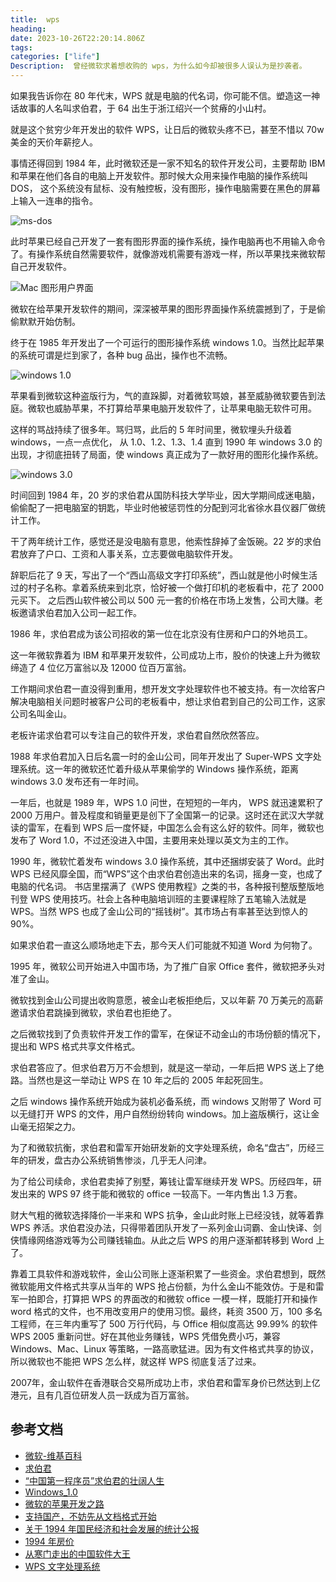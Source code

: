 ```yaml
---
title:  wps
heading:  
date: 2023-10-26T22:20:14.806Z
tags: 
categories: ["life"]
Description:  曾经微软求着想收购的 wps，为什么如今却被很多人误认为是抄袭者。
---
```


如果我告诉你在 80 年代末，WPS 就是电脑的代名词，你可能不信。塑造这一神话故事的人名叫求伯君，于 64 出生于浙江绍兴一个贫瘠的小山村。

就是这个贫穷少年开发出的软件 WPS，让日后的微软头疼不已，甚至不惜以 70w 美金的天价年薪挖人。

事情还得回到 1984 年，此时微软还是一家不知名的软件开发公司，主要帮助 IBM 和苹果在他们各自的电脑上开发软件。那时候大众用来操作电脑的操作系统叫 DOS，
这个系统没有鼠标、没有触控板，没有图形，操作电脑需要在黑色的屏幕上输入一连串的指令。

![ms-dos](https://xqimg.imedao.com/1882909280dab193fe8abf70.png!800.jpg)

此时苹果已经自己开发了一套有图形界面的操作系统，操作电脑再也不用输入命令了。有操作系统自然需要软件，就像游戏机需要有游戏一样，所以苹果找来微软帮自己开发软件。

![Mac 图形用户界面](https://imgslim.geekpark.net/uploads/image/file/3b/3a/3b3a9c217074059c9ab15bdb8f602fc6.jpg)

微软在给苹果开发软件的期间，深深被苹果的图形界面操作系统震撼到了，于是偷偷默默开始仿制。

终于在 1985 年开发出了一个可运行的图形操作系统 windows 1.0。当然比起苹果的系统可谓是烂到家了，各种 bug 品出，操作也不流畅。

![windows 1.0](http://5b0988e595225.cdn.sohucs.com/images/20200505/3cc623ab301f42b2957463fe8d35e657.JPG)

苹果看到微软这种盗版行为，气的直跺脚，对着微软骂娘，甚至威胁微软要告到法庭。微软也威胁苹果，不打算给苹果电脑开发软件了，让苹果电脑无软件可用。

这样的骂战持续了很多年。骂归骂，此后的 5 年时间里，微软埋头升级着 windows，一点一点优化，
从 1.0、1.2、1.3、1.4 直到 1990 年 windows 3.0 的出现，才彻底扭转了局面，使 windows 真正成为了一款好用的图形化操作系统。

![windows 3.0](https://img-blog.csdnimg.cn/img_convert/9687ce8522061de9e1a603979fe8b95e.png)


时间回到 1984 年，20 岁的求伯君从国防科技大学毕业，因大学期间成迷电脑，偷偷配了一把电脑室的钥匙，毕业时他被惩罚性的分配到河北省徐水县仪器厂做统计工作。

干了两年统计工作，感觉还是没电脑有意思，他索性辞掉了金饭碗。22 岁的求伯君放弃了户口、工资和人事关系，立志要做电脑软件开发。

辞职后花了 9 天，写出了一个“西山高级文字打印系统”，西山就是他小时候生活过的村子名称。拿着系统来到北京，恰好被一个做打印机的老板看中，花了 2000 元买下。
之后西山软件被公司以 500 元一套的价格在市场上发售，公司大赚。老板邀请求伯君加入公司一起工作。

1986 年，求伯君成为该公司招收的第一位在北京没有住房和户口的外地员工。

这一年微软靠着为 IBM 和苹果开发软件，公司成功上市，股价的快速上升为微软缔造了 4 位亿万富翁以及 12000 位百万富翁。

工作期间求伯君一直没得到重用，想开发文字处理软件也不被支持。有一次给客户解决电脑相关问题时被客户公司的老板看中，想让求伯君到自己的公司工作，这家公司名叫金山。

老板许诺求伯君可以专注自己的软件开发，求伯君自然欣然答应。

1988 年求伯君加入日后名震一时的金山公司，同年开发出了 Super-WPS 文字处理系统。这一年的微软还忙着升级从苹果偷学的 Windows 操作系统，距离 windows 3.0 发布还有一年时间。

一年后，也就是 1989 年，WPS 1.0 问世，在短短的一年内， WPS 就迅速累积了 2000 万用户。普及程度和销量更是创下了全国第一的记录。这时还在武汉大学就读的雷军，在看到 WPS 后一度怀疑，中国怎么会有这么好的软件。同年，微软也发布了 Word 1.0，不过还没进入中国，主要用来处理以英文为主的工作。

1990 年，微软忙着发布 windows 3.0 操作系统，其中还捆绑安装了 Word。此时 WPS 已经风靡全国，而“WPS”这个由求伯君创造出来的名词，摇身一变，也成了电脑的代名词。
书店里摆满了《WPS 使用教程》之类的书，各种报刊整版整版地刊登 WPS 使用技巧。社会上各种电脑培训班的主要课程除了五笔输入法就是 WPS。当然 WPS 也成了金山公司的“摇钱树”。其市场占有率甚至达到惊人的 90%。

如果求伯君一直这么顺场地走下去，那今天人们可能就不知道 Word 为何物了。

1995 年，微软公司开始进入中国市场，为了推广自家 Office 套件，微软把矛头对准了金山。

微软找到金山公司提出收购意愿，被金山老板拒绝后，又以年薪 70 万美元的高薪邀请求伯君跳操到微软，求伯君也拒绝了。

之后微软找到了负责软件开发工作的雷军，在保证不动金山的市场份额的情况下，提出和 WPS 格式共享文件格式。

求伯君答应了。但求伯君万万不会想到，就是这一举动，一年后把 WPS 送上了绝路。当然也是这一举动让 WPS 在 10 年之后的 2005 年起死回生。

之后 windows 操作系统开始成为装机必备系统，而 windows 又附带了 Word 可以无缝打开 WPS 的文件，用户自然纷纷转向 windows。加上盗版横行，这让金山毫无招架之力。

为了和微软抗衡，求伯君和雷军开始研发新的文字处理系统，命名“盘古”，历经三年的研发，盘古办公系统销售惨淡，几乎无人问津。

为了给公司续命，求伯君卖掉了别墅，筹钱让雷军继续开发 WPS。历经四年，研发出来的 WPS 97 终于能和微软的 office 一较高下。一年内售出 1.3 万套。

财大气粗的微软选择降价一半来和 WPS 抗争，金山此时账上已经没钱，就等着靠 WPS 养活。求伯君没办法，只得带着团队开发了一系列金山词霸、金山快译、剑侠情缘网络游戏等为公司赚钱输血。从此之后 WPS 的用户逐渐都转移到 Word 上了。

靠着工具软件和游戏软件，金山公司账上逐渐积累了一些资金。求伯君想到，既然微软能用文件格式共享从当年的 WPS 抢占份额，为什么金山不能效仿。于是和雷军一拍即合，打算把 WPS 的界面改的和微软 office 一模一样，既能打开和操作 word 格式的文件，也不用改变用户的使用习惯。最终，耗资 3500 万，100 多名工程师，在三年内重写了 500 万行代码，与 Office 相似度高达 99.99% 的软件 WPS 2005 重新问世。好在其他业务赚钱，WPS 凭借免费小巧，兼容 Windows、Mac、Linux 等策略，一路高歌猛进。因为有文件格式共享的协议，所以微软也不能把 WPS 怎么样，就这样 WPS 彻底复活了过来。

2007年，金山软件在香港联合交易所成功上市，求伯君和雷军身价已然达到上亿港元，且有几百位研发人员一跃成为百万富翁。



## 参考文档
- [微软-维基百科](https://zh.wikipedia.org/zh-cn/%E5%BE%AE%E8%BD%AF)
- [求伯君](https://www.163.com/dy/article/H6KE5I250552XD0A.html)
- [“中国第一程序员”求伯君的壮阔人生](https://www.163.com/dy/article/H6KE5I250552XD0A.html)
- [Windows_1.0](https://zh.wikipedia.org/wiki/Windows_1.0)
- [微软的苹果开发之路](https://www.geekpark.net/news/259659)
- [支持国产，不妨先从文档格式开始](https://www.eskysky.com/1621.html)
- [关于 1994 年国民经济和社会发展的统计公报](http://www.stats.gov.cn/xxgk/sjfb/tjgb2020/201311/P020200617516950577971.PDF)
- [1994 年房价](https://iauto.ifeng.com/news/quanmeiti/20210705/1602374.shtml?&back)
- [从寒门走出的中国软件大王](http://www.shuku.net:8082/novels/baogaowenxue/chmzcdzgrjdw.html)
- [WPS 文字处理系统](https://zh.wikipedia.org/wiki/WPS%E6%96%87%E5%AD%97%E5%A4%84%E7%90%86%E7%B3%BB%E7%BB%9F)